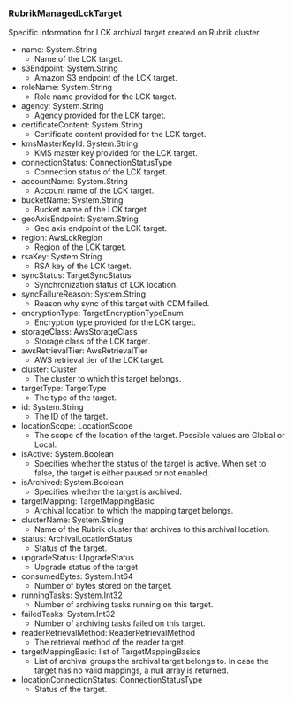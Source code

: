 ### RubrikManagedLckTarget
Specific information for LCK archival target created on Rubrik cluster.

- name: System.String
  - Name of the LCK target.
- s3Endpoint: System.String
  - Amazon S3 endpoint of the LCK target.
- roleName: System.String
  - Role name provided for the LCK target.
- agency: System.String
  - Agency provided for the LCK target.
- certificateContent: System.String
  - Certificate content provided for the LCK target.
- kmsMasterKeyId: System.String
  - KMS master key provided for the LCK target.
- connectionStatus: ConnectionStatusType
  - Connection status of the LCK target.
- accountName: System.String
  - Account name of the LCK target.
- bucketName: System.String
  - Bucket name of the LCK target.
- geoAxisEndpoint: System.String
  - Geo axis endpoint of the LCK target.
- region: AwsLckRegion
  - Region of the LCK target.
- rsaKey: System.String
  - RSA key of the LCK target.
- syncStatus: TargetSyncStatus
  - Synchronization status of LCK location.
- syncFailureReason: System.String
  - Reason why sync of this target with CDM failed.
- encryptionType: TargetEncryptionTypeEnum
  - Encryption type provided for the LCK target.
- storageClass: AwsStorageClass
  - Storage class of the LCK target.
- awsRetrievalTier: AwsRetrievalTier
  - AWS retrieval tier of the LCK target.
- cluster: Cluster
  - The cluster to which this target belongs.
- targetType: TargetType
  - The type of the target.
- id: System.String
  - The ID of the target.
- locationScope: LocationScope
  - The scope of the location of the target. Possible values are Global or Local.
- isActive: System.Boolean
  - Specifies whether the status of the target is active. When set to false, the target is either paused or not enabled.
- isArchived: System.Boolean
  - Specifies whether the target is archived.
- targetMapping: TargetMappingBasic
  - Archival location to which the mapping target belongs.
- clusterName: System.String
  - Name of the Rubrik cluster that archives to this archival location.
- status: ArchivalLocationStatus
  - Status of the target.
- upgradeStatus: UpgradeStatus
  - Upgrade status of the target.
- consumedBytes: System.Int64
  - Number of bytes stored on the target.
- runningTasks: System.Int32
  - Number of archiving tasks running on this target.
- failedTasks: System.Int32
  - Number of archiving tasks failed on this target.
- readerRetrievalMethod: ReaderRetrievalMethod
  - The retrieval method of the reader target.
- targetMappingBasic: list of TargetMappingBasics
  - List of archival groups the archival target belongs to. In case the target has no valid mappings, a null array is returned.
- locationConnectionStatus: ConnectionStatusType
  - Status of the target.
